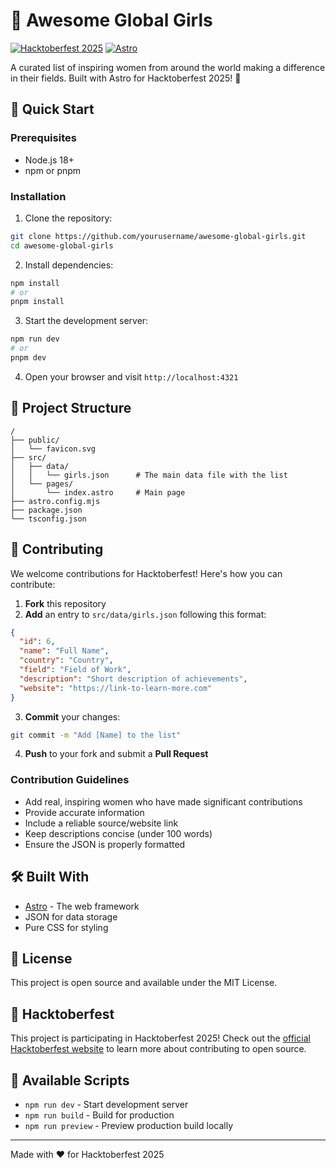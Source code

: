 # 🌟 Awesome Global Girls

[![Hacktoberfest 2025](https://img.shields.io/badge/Hacktoberfest-2025-blueviolet.svg)](https://hacktoberfest.com/)
[![Astro](https://img.shields.io/badge/Built%20with-Astro-FF5D01.svg)](https://astro.build)

A curated list of inspiring women from around the world making a difference in their fields. Built with Astro for Hacktoberfest 2025! 🎃

## 🚀 Quick Start

### Prerequisites

- Node.js 18+ 
- npm or pnpm

### Installation

1. Clone the repository:
```bash
git clone https://github.com/yourusername/awesome-global-girls.git
cd awesome-global-girls
```

2. Install dependencies:
```bash
npm install
# or
pnpm install
```

3. Start the development server:
```bash
npm run dev
# or
pnpm dev
```

4. Open your browser and visit `http://localhost:4321`

## 📁 Project Structure

```
/
├── public/
│   └── favicon.svg
├── src/
│   ├── data/
│   │   └── girls.json      # The main data file with the list
│   └── pages/
│       └── index.astro     # Main page
├── astro.config.mjs
├── package.json
└── tsconfig.json
```

## 🤝 Contributing

We welcome contributions for Hacktoberfest! Here's how you can contribute:

1. **Fork** this repository
2. **Add** an entry to `src/data/girls.json` following this format:

```json
{
  "id": 6,
  "name": "Full Name",
  "country": "Country",
  "field": "Field of Work",
  "description": "Short description of achievements",
  "website": "https://link-to-learn-more.com"
}
```

3. **Commit** your changes:
```bash
git commit -m "Add [Name] to the list"
```

4. **Push** to your fork and submit a **Pull Request**

### Contribution Guidelines

- Add real, inspiring women who have made significant contributions
- Provide accurate information
- Include a reliable source/website link
- Keep descriptions concise (under 100 words)
- Ensure the JSON is properly formatted

## 🛠️ Built With

- [Astro](https://astro.build/) - The web framework
- JSON for data storage
- Pure CSS for styling

## 📜 License

This project is open source and available under the MIT License.

## 🎃 Hacktoberfest

This project is participating in Hacktoberfest 2025! Check out the [official Hacktoberfest website](https://hacktoberfest.com/) to learn more about contributing to open source.

## 📝 Available Scripts

- `npm run dev` - Start development server
- `npm run build` - Build for production
- `npm run preview` - Preview production build locally

---

Made with ❤️ for Hacktoberfest 2025
